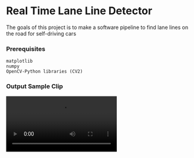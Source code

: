 # Real Time Lane Line Detector

The goals of this project is to make a software pipeline to find lane lines on the road for self-driving cars

### Prerequisites
```
matplotlib
numpy 
OpenCV-Python libraries (CV2)
```

### Output Sample Clip
![Alt Text](https://github.com/cherishmashankar/Finding-Lane-Lines-using-Computer-Vision/blob/master/OUTPUT_PATH_Clip.mp4)